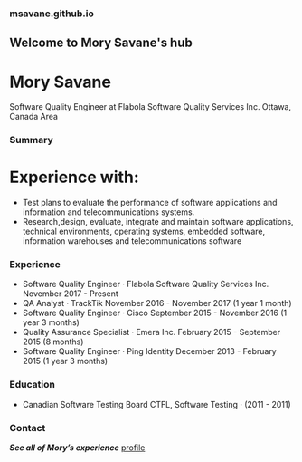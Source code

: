 ### msavane.github.io
## Welcome to Mory Savane's hub
# Mory Savane
Software Quality Engineer at Flabola Software Quality Services
Inc.
Ottawa, Canada Area
### Summary
# Experience with: 
+ Test plans to evaluate the performance of software
applications and information and telecommunications systems.
+ Research,design, evaluate, integrate and maintain software applications, technical
environments, operating systems, embedded software, information
warehouses and telecommunications software

### Experience
+ Software Quality Engineer · Flabola Software Quality Services Inc.
November 2017 - Present
+ QA Analyst · TrackTik
November 2016 - November 2017 (1 year 1 month)
+ Software Quality Engineer · Cisco
September 2015 - November 2016 (1 year 3 months)
+ Quality Assurance Specialist · Emera Inc.
February 2015 - September 2015 (8 months)
+ Software Quality Engineer · Ping Identity
December 2013 - February 2015 (1 year 3 months)


### Education
+ Canadian Software Testing Board
CTFL, Software Testing · (2011 - 2011)

### Contact

 **_See all of Mory’s experience_** [profile](https://www.linkedin.com/in/mory-savane-63337220/)
